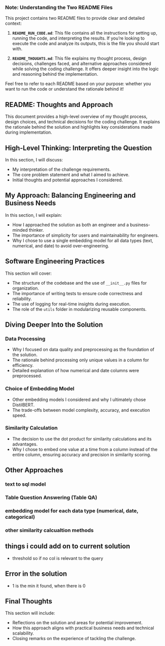 ### Note: Understanding the Two README Files

This project contains two README files to provide clear and detailed context:

1. **`README_RUN_CODE.md`**: This file contains all the instructions for setting up, running the code, and interpreting the results. If you’re looking to execute the code and analyze its outputs, this is the file you should start with.

2. **`README_THOUGHTS.md`**: This file explains my thought process, design decisions, challenges faced, and alternative approaches considered while solving the coding challenge. It offers deeper insight into the logic and reasoning behind the implementation. 

Feel free to refer to each README based on your purpose: whether you want to run the code or understand the rationale behind it!

## README: Thoughts and Approach

This document provides a high-level overview of my thought process, design choices, and technical decisions for the coding challenge. It explains the rationale behind the solution and highlights key considerations made during implementation.

## High-Level Thinking: Interpreting the Question

In this section, I will discuss:
- My interpretation of the challenge requirements.
- The core problem statement and what I aimed to achieve.
- Initial thoughts and potential approaches I considered.

## My Approach: Balancing Engineering and Business Needs

In this section, I will explain:
- How I approached the solution as both an engineer and a business-minded thinker.
- The importance of simplicity for users and maintainability for engineers.
- Why I chose to use a single embedding model for all data types (text, numerical, and date) to avoid over-engineering.

## Software Engineering Practices

This section will cover:
- The structure of the codebase and the use of `__init__.py` files for organization.
- The importance of writing tests to ensure code correctness and reliability.
- The use of logging for real-time insights during execution.
- The role of the `utils` folder in modularizing reusable components.

## Diving Deeper Into the Solution

### Data Processing
- Why I focused on data quality and preprocessing as the foundation of the solution.
- The rationale behind processing only unique values in a column for efficiency.
- Detailed explanation of how numerical and date columns were preprocessed.

### Choice of Embedding Model
- Other embedding models I considered and why I ultimately chose DistilBERT.
- The trade-offs between model complexity, accuracy, and execution speed.

### Similarity Calculation
- The decision to use the dot product for similarity calculations and its advantages.
- Why I chose to embed one value at a time from a column instead of the entire column, ensuring accuracy and precision in similarity scoring.

## Other Approaches

### text to sql model 

### Table Question Answering (Table QA)

### embedding model for each data type (numerical, date, categorical)

### other similarity calcualtion methods 

## things i could add on to current solution 
- threshold so if no col is relevant to the query 

## Error in the solution 
- 1 is the min it found, when there is 0 


## Final Thoughts

This section will include:
- Reflections on the solution and areas for potential improvement.
- How this approach aligns with practical business needs and technical scalability.
- Closing remarks on the experience of tackling the challenge.
